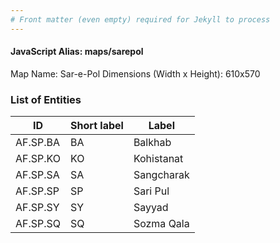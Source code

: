 ```yaml
---
# Front matter (even empty) required for Jekyll to process
---
```


#### JavaScript Alias: maps/sarepol

Map Name: Sar-e-Pol
Dimensions (Width x Height): 610x570





### List of Entities

ID | Short label | Label
---|---|---|
AF.SP.BA|BA|Balkhab
AF.SP.KO|KO|Kohistanat
AF.SP.SA|SA|Sangcharak
AF.SP.SP|SP|Sari Pul
AF.SP.SY|SY|Sayyad
AF.SP.SQ|SQ|Sozma Qala